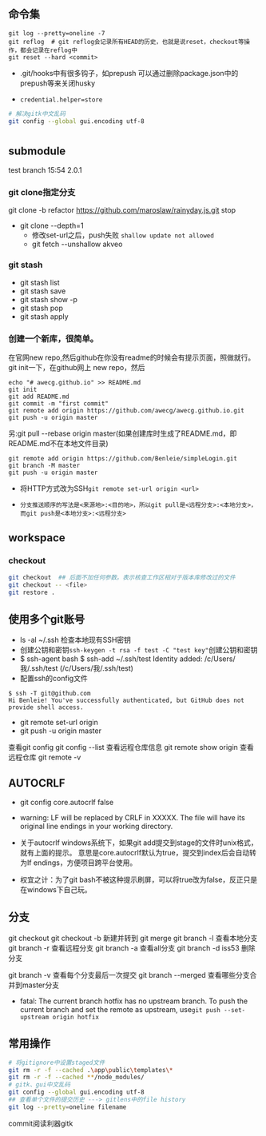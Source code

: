 ## 命令集
```
git log --pretty=oneline -7 
git reflog  # git reflog会记录所有HEAD的历史，也就是说reset，checkout等操作，都会记录在reflog中
git reset --hard <commit> 
```
+ .git/hooks中有很多钩子，如prepush 可以通过删除package.json中的prepush等来关闭husky

- `credential.helper=store`
```bash
# 解决gitk中文乱码
git config --global gui.encoding utf-8
```

#

## submodule
test branch
15:54
2.0.1

### git clone指定分支
git clone -b refactor https://github.com/maroslaw/rainyday.js.git stop
+ git clone --depth=1
  + 修改set-url之后，push失败   `shallow update not allowed`
  + git fetch --unshallow akveo

### git stash
+ git stash list
+ git stash save <name>
+ git stash show -p
+ git stash pop
+ git stash apply

### 创建一个新库，很简单。
在官网new repo,然后github在你没有readme的时候会有提示页面，照做就行。
git init一下，在github网上 new repo，然后
```
echo "# awecg.github.io" >> README.md
git init
git add README.md
git commit -m "first commit"
git remote add origin https://github.com/awecg/awecg.github.io.git
git push -u origin master
```
另:git pull --rebase origin master(如果创建库时生成了README.md，即README.md不在本地文件目录)

```
git remote add origin https://github.com/Benleie/simpleLogin.git
git branch -M master
git push -u origin master
```
- 将HTTP方式改为SSH`git remote set-url origin <url>`
+ `分支推送顺序的写法是<来源地>:<目的地>，所以git pull是<远程分支>:<本地分支>，而git push是<本地分支>:<远程分支>`


## workspace
### checkout
```bash
git checkout  ## 后面不加任何参数。表示核查工作区相对于版本库修改过的文件
git checkout -- <file>
git restore .  
```
	

## 使用多个git账号
+ ls -al ~/.ssh  检查本地现有SSH密钥
+ 创建公钥和密钥`ssh-keygen -t rsa -f test -C "test key"`创建公钥和密钥
+ $ ssh-agent bash
	$  ssh-add ~/.ssh/test
	Identity added: /c/Users/我/.ssh/test (/c/Users/我/.ssh/test)
+ 配置ssh的config文件
```
$ ssh -T git@github.com
Hi Benleie! You've successfully authenticated, but GitHub does not provide shell access.
```
+ git remote set-url origin
+ git push -u origin master

查看git config   git config --list
查看远程仓库信息  git remote show origin
查看远程仓库 git remote -v



## AUTOCRLF
+ git config core.autocrlf false
+ warning: LF will be replaced by CRLF in XXXXX.
The file will have its original line endings in your working directory.

+ 关于autocrlf  windows系统下，如果git add提交到stage的文件时unix格式，就有上面的提示。
意思是core.autocrlf默认为true，提交到index后会自动转为lf endings，方便项目跨平台使用。
+ 权宜之计：为了git bash不被这种提示刷屏，可以将true改为false，反正只是在windows下自己玩。


## 分支
git checkout 
git checkout -b 新建并转到
git merge
git branch -l 查看本地分支
git branch -r 查看远程分支
git branch -a 查看all分支
git branch -d iss53  删除分支 	

 git branch -v  查看每个分支最后一次提交
 git branch --merged  查看哪些分支合并到master分支
+ fatal: The current branch hotfix has no upstream branch.
To push the current branch and set the remote as upstream, use`git push --set-upstream origin hotfix`


## 常用操作
```bash
# 将gitignore中设置staged文件
git rm -r -f --cached .\app\public\templates\*
git rm -r -f --cached **/node_modules/
# gitk、gui中文乱码
git config --global gui.encoding utf-8
## 查看单个文件的提交历史 ---> gitlens中的file history
git log --pretty=oneline filename

```


commit阅读利器gitk
